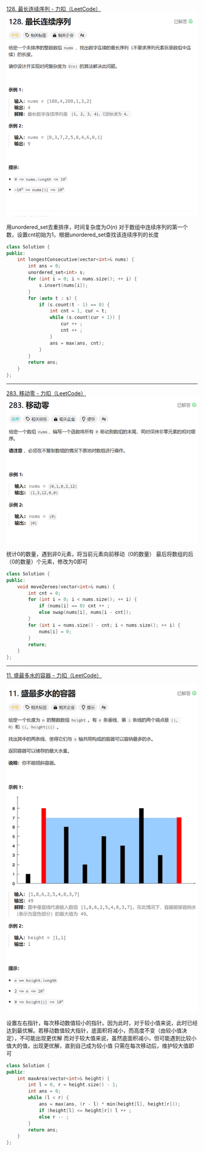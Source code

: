 [128. 最长连续序列 - 力扣（LeetCode）](https://leetcode.cn/problems/longest-consecutive-sequence/?envType=study-plan-v2&envId=top-100-liked)
![image.png](https://raw.githubusercontent.com/ren77281/pigco-image/main/img/202404101141891.png)

用unordered_set去重排序，时间复杂度为$O(n)$
对于数组中连续序列的第一个数，设置cnt初始为1，根据unordered_set查找该连续序列的长度

```cpp
class Solution {
public:
    int longestConsecutive(vector<int>& nums) {
        int ans = 0;
        unordered_set<int> s;
        for (int i = 0; i < nums.size(); ++ i) {
            s.insert(nums[i]);
        }
        for (auto t : s) {
            if (s.count(t - 1) == 0) {
                int cnt = 1, cur = t;
                while (s.count(cur + 1)) {
                    cur ++ ;
                    cnt ++ ;
                }
                ans = max(ans, cnt);
            }
        }
        return ans;
    }
};
```
***
[283. 移动零 - 力扣（LeetCode）](https://leetcode.cn/problems/move-zeroes/description/?envType=study-plan-v2&envId=top-100-liked)
![image.png](https://raw.githubusercontent.com/ren77281/pigco-image/main/img/202404101140817.png)

统计0的数量，遇到非0元素，将当前元素向前移动（0的数量）
最后将数组的后（0的数量）个元素，修改为0即可
```cpp
class Solution {
public:
    void moveZeroes(vector<int>& nums) {
        int cnt = 0;
        for (int i = 0; i < nums.size(); ++ i) {
            if (nums[i] == 0) cnt ++ ;
            else swap(nums[i], nums[i - cnt]);
        }
        for (int i = nums.size() - cnt; i < nums.size(); ++ i) {
            nums[i] = 0;
        }
        return;
    }
};
```
***
[11. 盛最多水的容器 - 力扣（LeetCode）](https://leetcode.cn/problems/container-with-most-water/submissions/522048539/?envType=study-plan-v2&envId=top-100-liked)

![image.png](https://raw.githubusercontent.com/ren77281/pigco-image/main/img/202404101141126.png)

设置左右指针，每次移动数值较小的指针。因为此时，对于较小值来说，此时已经达到最优解。若移动数值较大指针，底面积将减小，而高度不变（由较小值决定），不可能出现更优解
而对于较大值来说，虽然底面积减小，但可能遇到比较小值大的值，出现更优解，直到自己成为较小值
只需在每次移动后，维护较大值即可
```cpp
class Solution {
public:
    int maxArea(vector<int>& height) {
        int l = 0, r = height.size() - 1;
        int ans = 0;
        while (l < r) {
            ans = max(ans, (r - l) * min(height[l], height[r]));
            if (height[l] <= height[r]) l ++ ;
            else r -- ;
        }
        return ans;
    }
};
```